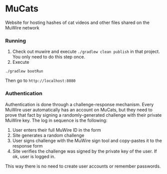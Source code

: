 # MuCats

Website for hosting hashes of cat videos and other files shared on the MuWire network

### Running

1. Check out muwire and execute `./gradlew clean publish` in that project.  You only need to do this step once.
2. Execute
```
./gradlew bootRun
```
Then go to `http://localhost:8080`


### Authentication

Authentication is done through a challenge-response mechanism.  Every MuWire user automatically has an account on MuCats, but they need to prove that fact by signing a randomly-generated challenge with their private MuWire key.  The log in sequence is the following:

1. User enters their full MuWire ID in the form
2. Site generates a random challenge
3. User signs challenge with the MuWire sign tool and copy-pastes it to the response form
4. Site verifies the challenge was signed by the private key of the user.  If ok, user is logged in.

This way there is no need to create user accounts or remember passwords.
